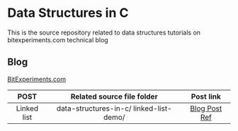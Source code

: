 # Data Structures in C
This is the source repository related to data structures tutorials on bitexperiments.com technical blog

## Blog
[ BitExperiments.com ](http://www.bitexperiments.com/ "http://www.bitexperiments.com")

| POST                                                    | Related source file folder                    |   Post link   |
|:-------------------------------------------------------:|:---------------------------------------------:|:-------------:|
| Linked list | data-structures-in-c/ linked-list-demo/ | [Blog Post Ref ](http://www.technologyweuse.com/category/fundamentals/datastructures "Linked list") |


